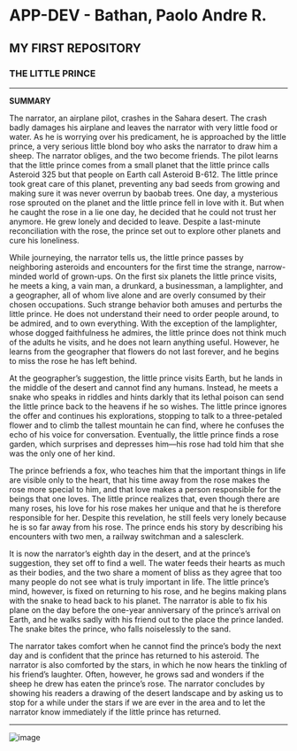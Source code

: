# APP-DEV - Bathan, Paolo Andre R.
## MY FIRST REPOSITORY
### **THE LITTLE PRINCE**
---
**SUMMARY**

The narrator, an airplane pilot, crashes in the Sahara desert. The crash badly damages his airplane and leaves the narrator with very little food or water. As he is worrying over his predicament, he is approached by the little prince, a very serious little blond boy who asks the narrator to draw him a sheep. The narrator obliges, and the two become friends. The pilot learns that the little prince comes from a small planet that the little prince calls Asteroid 325 but that people on Earth call Asteroid B-612. The little prince took great care of this planet, preventing any bad seeds from growing and making sure it was never overrun by baobab trees. One day, a mysterious rose sprouted on the planet and the little prince fell in love with it. But when he caught the rose in a lie one day, he decided that he could not trust her anymore. He grew lonely and decided to leave. Despite a last-minute reconciliation with the rose, the prince set out to explore other planets and cure his loneliness.

While journeying, the narrator tells us, the little prince passes by neighboring asteroids and encounters for the first time the strange, narrow-minded world of grown-ups. On the first six planets the little prince visits, he meets a king, a vain man, a drunkard, a businessman, a lamplighter, and a geographer, all of whom live alone and are overly consumed by their chosen occupations. Such strange behavior both amuses and perturbs the little prince. He does not understand their need to order people around, to be admired, and to own everything. With the exception of the lamplighter, whose dogged faithfulness he admires, the little prince does not think much of the adults he visits, and he does not learn anything useful. However, he learns from the geographer that flowers do not last forever, and he begins to miss the rose he has left behind.

At the geographer’s suggestion, the little prince visits Earth, but he lands in the middle of the desert and cannot find any humans. Instead, he meets a snake who speaks in riddles and hints darkly that its lethal poison can send the little prince back to the heavens if he so wishes. The little prince ignores the offer and continues his explorations, stopping to talk to a three-petaled flower and to climb the tallest mountain he can find, where he confuses the echo of his voice for conversation. Eventually, the little prince finds a rose garden, which surprises and depresses him—his rose had told him that she was the only one of her kind.

The prince befriends a fox, who teaches him that the important things in life are visible only to the heart, that his time away from the rose makes the rose more special to him, and that love makes a person responsible for the beings that one loves. The little prince realizes that, even though there are many roses, his love for his rose makes her unique and that he is therefore responsible for her. Despite this revelation, he still feels very lonely because he is so far away from his rose. The prince ends his story by describing his encounters with two men, a railway switchman and a salesclerk.

It is now the narrator’s eighth day in the desert, and at the prince’s suggestion, they set off to find a well. The water feeds their hearts as much as their bodies, and the two share a moment of bliss as they agree that too many people do not see what is truly important in life. The little prince’s mind, however, is fixed on returning to his rose, and he begins making plans with the snake to head back to his planet. The narrator is able to fix his plane on the day before the one-year anniversary of the prince’s arrival on Earth, and he walks sadly with his friend out to the place the prince landed. The snake bites the prince, who falls noiselessly to the sand.

The narrator takes comfort when he cannot find the prince’s body the next day and is confident that the prince has returned to his asteroid. The narrator is also comforted by the stars, in which he now hears the tinkling of his friend’s laughter. Often, however, he grows sad and wonders if the sheep he drew has eaten the prince’s rose. The narrator concludes by showing his readers a drawing of the desert landscape and by asking us to stop for a while under the stars if we are ever in the area and to let the narrator know immediately if the little prince has returned.

---

![image](https://github.com/drxana/APP-DEV/assets/152495372/2be54226-65f1-47ea-bb51-269c0e431ff0)

